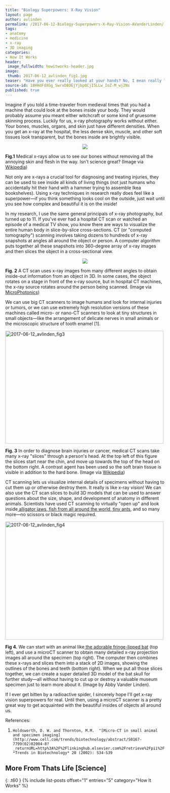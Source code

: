 ```yaml
---
title: "Biology Superpowers: X-Ray Vision"
layout: page
author: avlinden
permalink: /2017-06-12-Biology-Superpowers-X-Ray-Vision-AVanderLinden/
tags:
- anatomy
- medicine
- x-ray
- 3D imaging
categories:
- How It Works
header:
 image_fullwidth: howitworks-header.jpg
image:
 thumb: 2017-06-12_avlinden_fig1.jpg
teaser: "Have you ever really looked at your hands? No, I mean really looked at them? Without all the skin and stuff in the way?"
source-id: 18HHdFdXGg_SwrxD8OEjYjbp0CjI5LLw_IoZ-M_wj2Ns
published: true
---
```

Imagine if you told a time-traveler from medieval times that you had a machine that could look at the bones inside your body. They would probably assume you meant either witchcraft or some kind of gruesome skinning process. Luckily for us, x-ray photography works without either. Your bones, muscles, organs, and skin just have different densities. When you get an x-ray at the hospital, the less dense skin, muscle, and other soft tissues look transparent, but the bones inside are brightly visible.

 

 <div style="text-align:center"><img src ="https://upload.wikimedia.org/wikipedia/commons/7/78/Medical_X-Ray_imaging_OPC06_nevit.jpg"/></div>

 

**Fig.1** Medical x-rays allow us to see our bones without removing all the annoying skin and flesh in the way. Isn't science great? (Image via [Wikipedia](https://upload.wikimedia.org/wikipedia/commons/7/78/Medical_X-Ray_imaging_OPC06_nevit.jpg))

 

Not only are x-rays a crucial tool for diagnosing and treating injuries, they can be used to see inside all kinds of living things (not just humans who accidentally hit their hand with a hammer trying to assemble Ikea bookshelves). Using x-ray techniques in research really does feel like a superpower—if you think something looks cool on the outside, just wait until you see how complex and beautiful it is on the inside!

 

In my research, I use the same general principals of x-ray photography, but turned up to 11. If you've ever had a hospital CT scan or watched an episode of a medical TV show, you know there are ways to visualize the entire human body in slice-by-slice cross-sections. CT (or "computed tomography") scanning involves taking dozens to hundreds of x-ray snapshots at angles all around the object or person. A computer algorithm puts together all these snapshots into 360-degree array of x-ray images and then slices the object in a cross-sectional view.

 

  <div style="text-align:center"><img src ="http://www.microphotonics.com/wp-content/uploads/2015/05/micro-CT-x-ray-source-schematic.png"/></div>

**Fig. 2** A CT scan uses x-ray images from many different angles to obtain inside-out information from an object in 3D. In some cases, the object rotates on a stage in front of the x-ray source, but in hospital CT machines, the x-ray source rotates around the person being scanned. (Image via [MicroPhotonics](http://www.microphotonics.com/wp-content/uploads/2015/05/micro-CT-x-ray-source-schematic.png))

 

We can use big CT scanners to image humans and look for internal injuries or tumors, or we can use extremely high resolution versions of these machines called micro- or nano-CT scanners to look at tiny structures in small objects—like the arrangement of delicate nerves in small animals or the microscopic structure of tooth enamel [1].

 
<a data-flickr-embed="true"  href="https://www.flickr.com/photos/139839751@N06/35247969145/in/dateposted-friend/" title="2017-06-12_avlinden_fig3"><img src="https://c1.staticflickr.com/5/4276/35247969145_a2f0effae0.jpg" width="500" height="356" alt="2017-06-12_avlinden_fig3"></a><script async src="//embedr.flickr.com/assets/client-code.js" charset="utf-8"></script>

**Fig. 3** In order to diagnose brain injuries or cancer, medical CT scans take many x-ray "slices" through a person's head. At the top left of this figure the slices start near the chin, and move up towards the top of the head on the bottom right. A contrast agent has been used so the soft brain tissue is visible in addition to the hard bone. (Image via [Wikipedia](https://upload.wikimedia.org/wikipedia/commons/5/50/Computed_tomography_of_human_brain_-_large.png))

 

CT scanning lets us visualize internal details of specimens without having to cut them up or otherwise destroy them. It really is like x-ray vision! We can also use the CT scan slices to build 3D models that can be used to answer questions about the size, shape, and development of anatomy in different animals. Scientists have used CT scanning to virtually "open up" and look inside[ alligator jaws](http://journals.plos.org/plosone/article?id=10.1371/journal.pone.0062806),[ fish from all around the world](http://news.nationalgeographic.com/2016/07/ct-scan-fish-digitize-x-ray-ocean-world-sea-river-lake/),[ tiny ants](http://arilab.unit.oist.jp/), and so many more—no scissors or black magic required.

<a data-flickr-embed="true"  href="https://www.flickr.com/photos/139839751@N06/35247968345/in/dateposted-friend/" title="2017-06-12_avlinden_fig4"><img src="https://c1.staticflickr.com/5/4232/35247968345_c5e2f1efb1.jpg" width="500" height="373" alt="2017-06-12_avlinden_fig4"></a><script async src="//embedr.flickr.com/assets/client-code.js" charset="utf-8"></script>

**Fig 4.** We can start with an animal like[ the adorable fringe-lipped bat](http://thatslifesci.com.s3-website-us-east-1.amazonaws.com/2016-07-25-what-happened-to-your-nose-avanderlinden/) (top left), and use a microCT scanner to obtain many detailed x-ray projection images all around the specimen (top right). The computer then combines these x-rays and slices them into a stack of 2D images, showing the outlines of the bones and teeth (bottom right). When we put all those slices together, we can create a super detailed 3D model of the bat skull for further study—all without having to cut up or destroy a valuable museum specimen just to learn more about it. (Image by Abby Vander Linden).

 

If I ever get bitten by a radioactive spider, I sincerely hope I'll get x-ray vision superpowers for real. Until then, using a microCT scanner is a pretty great way to get acquainted with the beautiful insides of objects all around us.

 

References:

 

1.     Holdsworth, D. W. and Thornton, M.M.  "[Micro-CT in small animal and specimen imaging](http://www.cell.com/trends/biotechnology/abstract/S0167-7799(02)02004-8?_returnURL=http%3A%2F%2Flinkinghub.elsevier.com%2Fretrieve%2Fpii%2FS0167779902020048%3Fshowall%3Dtrue)." *Trends in Biotechnology* 20 (2002): S34-S39

 
## More From Thats Life [Science]
{: .t60 }
{% include list-posts offset="1" entries="5" category="How It Works" %}
